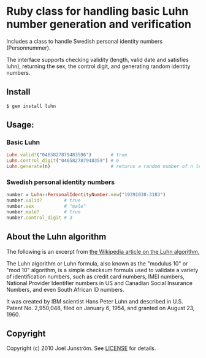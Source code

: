 # Ruby class for handling basic Luhn number generation and verification

Includes a class to handle Swedish personal identity numbers (Personnummer).

The interface supports checking validity (length, valid date and satisfies luhn),
returning the sex, the control digit, and generating random identity numbers.

## Install

```shell
$ gem install luhn
```

## Usage:

### Basic Luhn

```ruby
Luhn.valid?("0465827879483596")       # true
Luhn.control_digit("046582787948359") # 6
Luhn.generate(n)                      # returns a random number of n length that satisfies luhn
```

### Swedish personal identity numbers

```ruby
number = Luhn::PersonalIdentityNumber.new("19391030-3183")
number.valid?        # true
number.sex           # "male"
number.male?         # true
number.control_digit # 3
```

## About the Luhn algorithm

The following is an excerpt from [the Wikipedia article on the Luhn algorithm.](https://en.wikipedia.org/wiki/Luhn_algorithm)

The Luhn algorithm or Luhn formula, also known as the "modulus 10" or "mod 10"
algorithm, is a simple checksum formula used to validate a variety of
identification numbers, such as credit card numbers, IMEI numbers,
National Provider Identifier numbers in US and Canadian Social Insurance Numbers,
and even South African ID numbers.

It was created by IBM scientist Hans Peter Luhn and described in U.S. Patent
No. 2,950,048, filed on January 6, 1954, and granted on August 23, 1960.

## Copyright

Copyright (c) 2010 Joel Junström. See [LICENSE](LICENSE) for details.
